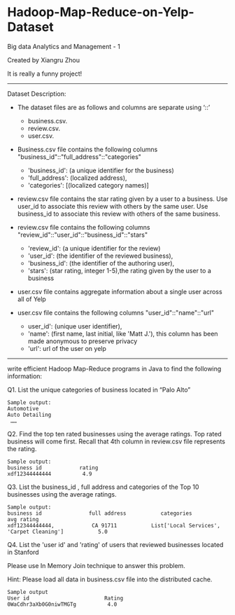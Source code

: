 # Hadoop-Map-Reduce-on-Yelp-Dataset
Big data Analytics and Management  - 1

Created by Xiangru Zhou

It is really a funny project!

*******************************
Dataset Description:

* The dataset files are as follows and columns are separate using ‘::’ 
   * business.csv.
   * review.csv.
   * user.csv.
   
* Business.csv file contains the following columns "business_id"::"full_address"::"categories"
   * 'business_id': (a unique identifier for the business)
   * 'full_address': (localized address), 
   * 'categories': [(localized category names)] 
   
* review.csv file contains the star rating given by a user to a business. Use user_id to associate this review with others by the same user. Use business_id to associate this review with others of the same business. 

* review.csv file contains the following columns "review_id"::"user_id"::"business_id"::"stars"
   * 'review_id': (a unique identifier for the review)
   * 'user_id': (the identifier of the reviewed business), 
   * 'business_id': (the identifier of the authoring user), 
   * 'stars': (star rating, integer 1-5),the rating given by the user to a business

* user.csv file contains aggregate information about a single user across all of Yelp

* user.csv file contains the following columns "user_id"::"name"::"url"
   * user_id': (unique user identifier), 
   * 'name': (first name, last initial, like 'Matt J.'), this column has been made anonymous to preserve privacy 
   * 'url': url of the user on yelp
*******************************
write efficient Hadoop Map-Reduce programs in Java to find the following information:

Q1. List the unique categories of business located in “Palo Alto” 

    Sample output:   
    Automotive   
    Auto Detailing  
     ……

Q2. Find the top ten rated businesses using the average ratings. Top rated business will come first. Recall that 4th column in review.csv file represents the rating.

    Sample output:
    business id            rating              
    xdf12344444444          4.9

Q3. List the  business_id , full address and categories of the Top 10 businesses using the average ratings. 

    Sample output:
    business id               full address           categories                                    avg rating
    xdf12344444444,            CA 91711           List['Local Services', 'Carpet Cleaning']	          5.0
    
    
Q4. List the 'user id' and 'rating' of users that reviewed businesses located in Stanford 

Please use In Memory Join technique to answer this problem.

Hint: Please load all data in business.csv file into the distributed cache. 

    Sample output                                                   	       
    User id                        Rating
    0WaCdhr3aXb0G0niwTMGTg          4.0







   
 


